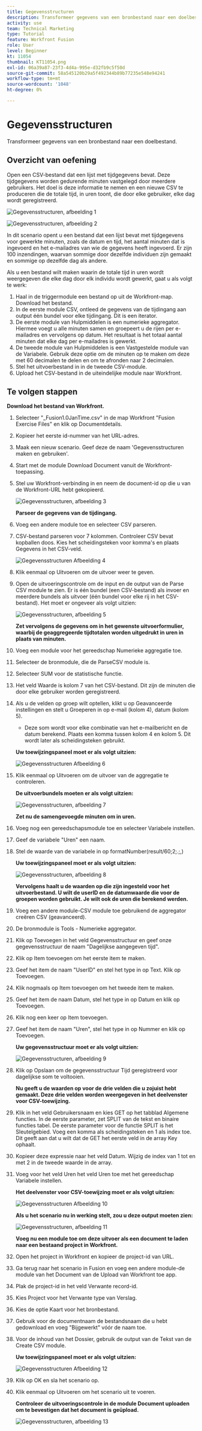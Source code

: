 ```yaml
---
title: Gegevensstructuren
description: Transformeer gegevens van een bronbestand naar een doelbestand. (Dit moet tussen 60 en 160 tekens lang zijn, maar mag niet langer zijn dan 58 tekens)
activity: use
team: Technical Marketing
type: Tutorial
feature: Workfront Fusion
role: User
level: Beginner
kt: 11054
thumbnail: KT11054.png
exl-id: 06a39a87-23f3-4d4a-995e-d32fb9c5f50d
source-git-commit: 58a545120b29a5f492344b89b77235e548e94241
workflow-type: tm+mt
source-wordcount: '1048'
ht-degree: 0%

---
```


# Gegevensstructuren

Transformeer gegevens van een bronbestand naar een doelbestand.

## Overzicht van oefening

Open een CSV-bestand dat een lijst met tijdgegevens bevat. Deze tijdgegevens worden gedurende minuten vastgelegd door meerdere gebruikers. Het doel is deze informatie te nemen en een nieuwe CSV te produceren die de totale tijd, in uren toont, die door elke gebruiker, elke dag wordt geregistreerd.

![Gegevensstructuren, afbeelding 1](../12-exercises/assets/data-structures-walkthrough-1.png)

![Gegevensstructuren, afbeelding 2](../12-exercises/assets/data-structures-walkthrough-2.png)


In dit scenario opent u een bestand dat een lijst bevat met tijdgegevens voor gewerkte minuten, zoals de datum en tijd, het aantal minuten dat is ingevoerd en het e-mailadres van wie de gegevens heeft ingevoerd. Er zijn 100 inzendingen, waarvan sommige door dezelfde individuen zijn gemaakt en sommige op dezelfde dag als andere.

Als u een bestand wilt maken waarin de totale tijd in uren wordt weergegeven die elke dag door elk individu wordt gewerkt, gaat u als volgt te werk:

1. Haal in de triggermodule een bestand op uit de Workfront-map. Download het bestand.
1. In de eerste module CSV, ontleed de gegevens van de tijdingang aan output één bundel voor elke tijdingang. Dit is een iterator.
1. De eerste module van Hulpmiddelen is een numerieke aggregator. Hiermee voegt u alle minuten samen en groepeert u de rijen per e-mailadres en vervolgens op datum. Het resultaat is het totaal aantal minuten dat elke dag per e-mailadres is gewerkt.
1. De tweede module van Hulpmiddelen is een Vastgestelde module van de Variabele. Gebruik deze optie om de minuten op te maken om deze met 60 decimalen te delen en om te afronden naar 2 decimalen.
1. Stel het uitvoerbestand in in de tweede CSV-module.
1. Upload het CSV-bestand in de uiteindelijke module naar Workfront.

## Te volgen stappen

**Download het bestand van Workfront.**

1. Selecteer &quot;_Fusion1.0JanTime.csv&quot; in de map Workfront &quot;Fusion Exercise Files&quot; en klik op Documentdetails.
1. Kopieer het eerste id-nummer van het URL-adres.
1. Maak een nieuw scenario. Geef deze de naam &#39;Gegevensstructuren maken en gebruiken&#39;.
1. Start met de module Download Document vanuit de Workfront-toepassing.
1. Stel uw Workfront-verbinding in en neem de document-id op die u van de Workfront-URL hebt gekopieerd.

   ![Gegevensstructuren, afbeelding 3](../12-exercises/assets/data-structures-walkthrough-3.png)

   **Parseer de gegevens van de tijdingang.**

1. Voeg een andere module toe en selecteer CSV parseren.
1. CSV-bestand parseren voor 7 kolommen. Controleer CSV bevat kopballen doos. Kies het scheidingsteken voor komma&#39;s en plaats Gegevens in het CSV-veld.

   ![Gegevensstructuren Afbeelding 4](../12-exercises/assets/data-structures-walkthrough-4.png)

1. Klik eenmaal op Uitvoeren om de uitvoer weer te geven.
1. Open de uitvoeringscontrole om de input en de output van de Parse CSV module te zien. Er is één bundel (een CSV-bestand) als invoer en meerdere bundels als uitvoer (één bundel voor elke rij in het CSV-bestand). Het moet er ongeveer als volgt uitzien:

   ![Gegevensstructuren, afbeelding 5](../12-exercises/assets/data-structures-walkthrough-5.png)

   **Zet vervolgens de gegevens om in het gewenste uitvoerformulier, waarbij de geaggregeerde tijdtotalen worden uitgedrukt in uren in plaats van minuten.**

1. Voeg een module voor het gereedschap Numerieke aggregatie toe.
1. Selecteer de bronmodule, die de ParseCSV module is.
1. Selecteer SUM voor de statistische functie.
1. Het veld Waarde is kolom 7 van het CSV-bestand. Dit zijn de minuten die door elke gebruiker worden geregistreerd.
1. Als u de velden op groep wilt optellen, klikt u op Geavanceerde instellingen en stelt u Groeperen in op e-mail (kolom 4), datum (kolom 5).

   + Deze som wordt voor elke combinatie van het e-mailbericht en de datum berekend. Plaats een komma tussen kolom 4 en kolom 5. Dit wordt later als scheidingsteken gebruikt.

   **Uw toewijzingspaneel moet er als volgt uitzien:**

   ![Gegevensstructuren Afbeelding 6](../12-exercises/assets/data-structures-walkthrough-6.png)

1. Klik eenmaal op Uitvoeren om de uitvoer van de aggregatie te controleren.

   **De uitvoerbundels moeten er als volgt uitzien:**

   ![Gegevensstructuren, afbeelding 7](../12-exercises/assets/data-structures-walkthrough-7.png)

   **Zet nu de samengevoegde minuten om in uren.**

1. Voeg nog een gereedschapsmodule toe en selecteer Variabele instellen.
1. Geef de variabele &quot;Uren&quot; een naam.
1. Stel de waarde van de variabele in op formatNumber(result/60;2;.;,)

   **Uw toewijzingspaneel moet er als volgt uitzien:**

   ![Gegevensstructuren, afbeelding 8](../12-exercises/assets/data-structures-walkthrough-8.png)

   **Vervolgens haalt u de waarden op die zijn ingesteld voor het uitvoerbestand. U wilt de userID en de datumwaarde die voor de groepen worden gebruikt. Je wilt ook de uren die berekend werden.**

1. Voeg een andere module-CSV module toe gebruikend de aggregator creëren CSV (geavanceerd).
1. De bronmodule is Tools - Numerieke aggregator.
1. Klik op Toevoegen in het veld Gegevensstructuur en geef onze gegevensstructuur de naam &quot;Dagelijkse aangegeven tijd&quot;.
1. Klik op Item toevoegen om het eerste item te maken.
1. Geef het item de naam &quot;UserID&quot; en stel het type in op Text. Klik op Toevoegen.
1. Klik nogmaals op Item toevoegen om het tweede item te maken.
1. Geef het item de naam Datum, stel het type in op Datum en klik op Toevoegen.
1. Klik nog een keer op Item toevoegen.
1. Geef het item de naam &quot;Uren&quot;, stel het type in op Nummer en klik op Toevoegen.

   **Uw gegevensstructuur moet er als volgt uitzien:**

   ![Gegevensstructuren, afbeelding 9](../12-exercises/assets/data-structures-walkthrough-9.png)

1. Klik op Opslaan om de gegevensstructuur Tijd geregistreerd voor dagelijkse som te voltooien.

   **Nu geeft u de waarden op voor de drie velden die u zojuist hebt gemaakt. Deze drie velden worden weergegeven in het deelvenster voor CSV-toewijzing.**

1. Klik in het veld Gebruikersnaam en kies GET op het tabblad Algemene functies. In de eerste parameter, zet SPLIT van de tekst en binaire functies tabel. De eerste parameter voor de functie SPLIT is het Sleutelgebied. Voeg een komma als scheidingsteken en 1 als index toe. Dit geeft aan dat u wilt dat de GET het eerste veld in de array Key ophaalt.
1. Kopieer deze expressie naar het veld Datum. Wijzig de index van 1 tot en met 2 in de tweede waarde in de array.
1. Voeg voor het veld Uren het veld Uren toe met het gereedschap Variabele instellen.

   **Het deelvenster voor CSV-toewijzing moet er als volgt uitzien:**

   ![Gegevensstructuren Afbeelding 10](../12-exercises/assets/data-structures-walkthrough-10.png)

   **Als u het scenario nu in werking stelt, zou u deze output moeten zien:**

   ![Gegevensstructuren, afbeelding 11](../12-exercises/assets/data-structures-walkthrough-11.png)

   **Voeg nu een module toe om deze uitvoer als een document te laden naar een bestaand project in Workfront.**

1. Open het project in Workfront en kopieer de project-id van URL.
1. Ga terug naar het scenario in Fusion en voeg een andere module-de module van het Document van de Upload van Workfront toe app.
1. Plak de project-id in het veld Verwante record-id.
1. Kies Project voor het Verwante type van Verslag.
1. Kies de optie Kaart voor het bronbestand.
1. Gebruik voor de documentnaam de bestandsnaam die u hebt gedownload en voeg &quot;Bijgewerkt&quot; vóór de naam toe.
1. Voor de inhoud van het Dossier, gebruik de output van de Tekst van de Create CSV module.

   **Uw toewijzingspaneel moet er als volgt uitzien:**

   ![Gegevensstructuren Afbeelding 12](../12-exercises/assets/data-structures-walkthrough-12.png)

1. Klik op OK en sla het scenario op.
1. Klik eenmaal op Uitvoeren om het scenario uit te voeren.

   **Controleer de uitvoeringscontrole in de module Document uploaden om te bevestigen dat het document is geüpload.**

   ![Gegevensstructuren, afbeelding 13](../12-exercises/assets/data-structures-walkthrough-13.png)
